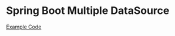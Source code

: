 # Spring Boot Multiple DataSource
[Example Code](https://github.com/macauyeah/spring-boot-multiple-datasource)